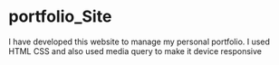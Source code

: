 # portfolio_Site
I have developed this website to manage my personal portfolio. I used HTML CSS and also used media query to make it device responsive
